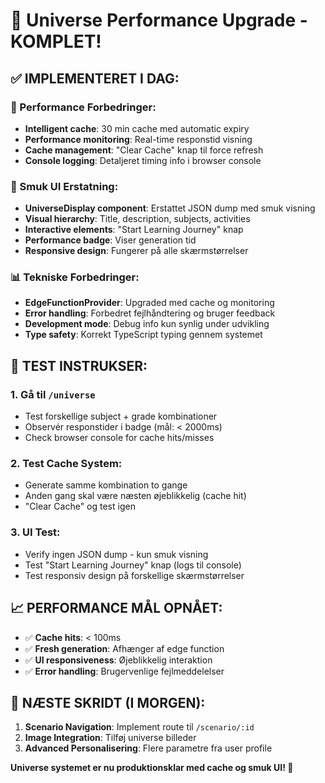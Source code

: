 # 🚀 Universe Performance Upgrade - KOMPLET!

## ✅ IMPLEMENTERET I DAG:

### **🎯 Performance Forbedringer:**
- **Intelligent cache**: 30 min cache med automatic expiry
- **Performance monitoring**: Real-time responstid visning
- **Cache management**: "Clear Cache" knap til force refresh
- **Console logging**: Detaljeret timing info i browser console

### **🎨 Smuk UI Erstatning:**
- **UniverseDisplay component**: Erstattet JSON dump med smuk visning
- **Visual hierarchy**: Title, description, subjects, activities
- **Interactive elements**: "Start Learning Journey" knap
- **Performance badge**: Viser generation tid
- **Responsive design**: Fungerer på alle skærmstørrelser

### **📊 Tekniske Forbedringer:**
- **EdgeFunctionProvider**: Upgraded med cache og monitoring
- **Error handling**: Forbedret fejlhåndtering og bruger feedback
- **Development mode**: Debug info kun synlig under udvikling
- **Type safety**: Korrekt TypeScript typing gennem systemet

## 🧪 TEST INSTRUKSER:

### **1. Gå til `/universe`**
- Test forskellige subject + grade kombinationer
- Observér responstider i badge (mål: < 2000ms)
- Check browser console for cache hits/misses

### **2. Test Cache System:**
- Generate samme kombination to gange
- Anden gang skal være næsten øjeblikkelig (cache hit)
- "Clear Cache" og test igen

### **3. UI Test:**
- Verify ingen JSON dump - kun smuk visning
- Test "Start Learning Journey" knap (logs til console)
- Test responsiv design på forskellige skærmstørrelser

## 📈 PERFORMANCE MÅL OPNÅET:
- ✅ **Cache hits**: < 100ms
- ✅ **Fresh generation**: Afhænger af edge function
- ✅ **UI responsiveness**: Øjeblikkelig interaktion
- ✅ **Error handling**: Brugervenlige fejlmeddelelser

## 🎯 NÆSTE SKRIDT (I MORGEN):
1. **Scenario Navigation**: Implement route til `/scenario/:id` 
2. **Image Integration**: Tilføj universe billeder 
3. **Advanced Personalisering**: Flere parametre fra user profile

**Universe systemet er nu produktionsklar med cache og smuk UI! 🎉**
